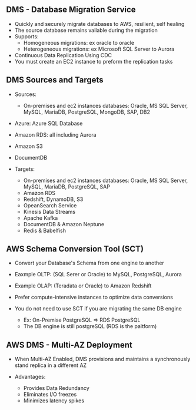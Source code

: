## DMS - Database Migration Service
- Quickly and securely migrate databases to AWS, resilient, self healing
- The source database remains vailable during the migration
- Supports:
    - Homogeneous migrations: ex oracle to oracle
    - Heterogeneous migrations: ex Microsoft SQL Server to Aurora
- Continuous Data Replication Using CDC
- You must create an EC2 instance to preform the replication tasks

## DMS Sources and Targets
- Sources:
    - On-premises and ec2 instances databases: Oracle, MS SQL Server, MySQL, MariaDB, PostgreSQL, MongoDB, SAP, DB2
- Azure: Azure SQL Database
- Amazon RDS: all including Aurora
- Amazon S3
- DocumentDB

- Targets:
    - On-premises and ec2 instances databases: Oracle, MS SQL Server, MySQL, MariaDB, PostgreSQL, SAP
    - Amazon RDS
    - Redshift, DynamoDB, S3
    - OpeanSearch Service
    - Kinesis Data Streams
    - Apache Kafka
    - DocumentDB & Amazon Neptune
    - Redis & Babelfish

## AWS Schema Conversion Tool (SCT)
- Convert your Database's Schema from one engine to another
- Eaxmple OLTP: (SQL Serer or Oracle) to MySQL, PostgreSQL, Aurora
- Example OLAP: (Teradata or Oracle) to Amazon Redshift
- Prefer compute-intensive instances to optimize data conversions

- You do not need to use SCT if you are migrating the same DB engine
    - Ex: On-Premise PostgreSQL => RDS PostgreSQL
    - The DB engine is still postgreSQL (RDS is the paltform)

## AWS DMS - Multi-AZ Deployment
- When Multi-AZ Enabled, DMS provisions and maintains a synchronously stand replica in a different AZ

- Advantages:
    - Provides Data Redundancy
    - Eliminates I/O freezes
    - Minimizes latency spikes
